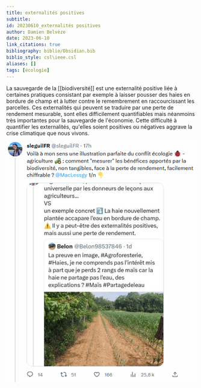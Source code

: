 ```yaml
---
title: externalités positives
subtitle:
id: 20230610_externalités positives
author: Damien Belvèze
date: 2023-06-10
link_citations: true
bibliography: biblio/Obsidian.bib
biblio_style: csl\ieee.csl
aliases: []
tags: [écologie]
---
```


La sauvegarde de la [[biodiversité]] est une externalité positive liée à certaines pratiques consistant par exemple à laisser pousser des haies en bordure de champ et à lutter contre le remembrement en raccourcissant les parcelles. 
Ces externalités qui peuvent se traduire par une perte de rendement mesurable, sont elles difficilement quantifiables mais néanmoins très importantes pour la sauvegarde de l'économie. Cette difficulté à quantifier les externalités, qu'elles soient positives ou négatives aggrave la crise climatique que nous vivons. 

![](images/externalite_positrive.PNG)




